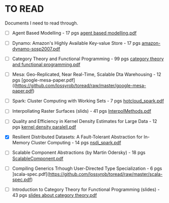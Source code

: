 TO READ
=======

Documents I need to read through.

 - [ ] Agent Based Modelling - 17 pgs [agent based modelling.pdf](https://github.com/lossyrob/toread/raw/master/agent%20based%20modelling.pdf) 
 - [ ] Dynamo: Amazon's Highly Available Key-value Store - 17 pgs [amazon-dynamo-sosp2007.pdf](https://github.com/lossyrob/toread/raw/master/amazon-dynamo-sosp2007.pdf)
 - [ ] Category Theory and Functional Programming - 99 pgs [category theory and functional programming.pdf](https://github.com/lossyrob/toread/raw/master/category%20theory%20and%20functional%20programming.pdf)
 - [ ] Mesa: Geo-Replicated, Near Real-Time, Scalable Dta Warehousing - 12 pgs [google-mesa-paper.pdf]((https://github.com/lossyrob/toread/raw/master/google-mesa-paper.pdf)
 - [ ] Spark: Cluster Computing with Working Sets - 7 pgs [hotcloud_spark.pdf](https://github.com/lossyrob/toread/raw/master/hotcloud_spark.pdf)
 - [ ] Interpollating Raster Surfaces (slids) - 41 pgs [InterpolMethods.pdf](https://github.com/lossyrob/toread/raw/master/InterpolMethods.pdf)
 - [ ] Quality and Efficiency in Kernel Density Estimates for Large Data - 12 pgs [kernel density paralell.pdf](https://github.com/lossyrob/toread/raw/master/kernel%20density%20paralell.pdf)
 - [x] Resilient Distributed Datasets: A Fault-Tolerant Abstraction for In-Memory Cluster Computing - 14 pgs [nsdi_spark.pdf](https://github.com/lossyrob/toread/raw/master/nsdi_spark.pdf)
 - [ ] Scalable Component Abstractions (by Martin Odersky) - 18 pgs [ScalableComponent.pdf](https://github.com/lossyrob/toread/raw/master/ScalableComponent.pdf)
 - [ ] Compiling Generics Trhough User-Directed Type Specialization - 6 pgs ]scala-spec.pdf](https://github.com/lossyrob/toread/raw/master/scala-spec.pdf)
 - [ ] Introduction to Category Theory for Functional Programming (slides) - 43 pgs [slides about category theory.pdf](https://github.com/lossyrob/toread/raw/master/slides%20about%20category%20theory.pdf)

